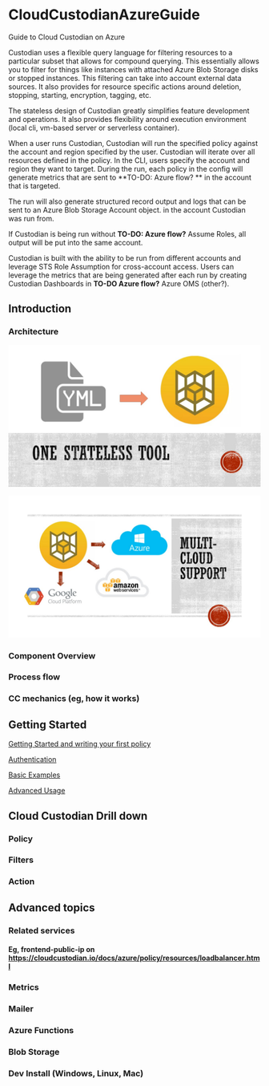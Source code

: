 # CloudCustodianAzureGuide
Guide to Cloud Custodian on Azure

Custodian uses a flexible query language for filtering resources to a particular subset that allows for compound querying. This essentially allows you to filter for things like instances with attached Azure Blob Storage disks or stopped instances. This filtering can take into account external data sources. It also provides for resource specific actions around deletion, stopping, starting, encryption, tagging, etc.

The stateless design of Custodian greatly simplifies feature development and operations. It also provides flexibility around execution environment (local cli, vm-based server or serverless container).

When a user runs Custodian, Custodian will run the specified policy against the account and region specified by the user. Custodian will iterate over all resources defined in the policy. In the CLI, users specify the account and region they want to target. During the run, each policy in the config will generate metrics that are sent to **TO-DO: Azure flow? ** in the account that is targeted. 

The run will also generate structured record output and logs that can be sent to an Azure Blob Storage Account object. in the account Custodian was run from. 

If Custodian is being run without **TO-DO: Azure flow?**  Assume Roles, all output will be put into the same account. 

Custodian is built with the ability to be run from different accounts and leverage STS Role Assumption for cross-account access. Users can leverage the metrics that are being generated after each run by creating Custodian Dashboards in **TO-DO Azure flow?** Azure OMS (other?).
## Introduction

### Architecture
!["Cloud Custodian uses simple Yaml to enforce policy"](./pictures/yml-picture.jpg "Cloud Custodian uses simple Yaml to enforce policy")

!["Cloud Custodian enables a consistent policy enforcement across clouds"](./pictures/cc-multi-cloud.jpg "Cloud Custodian enables a consistent policy enforcement across clouds")

### Component Overview

### Process flow

### CC mechanics (eg, how it works)

## Getting Started

[Getting Started and writing your first policy]( https://cloudcustodian.io/docs/azure/gettingstarted.html)

[Authentication](https://cloudcustodian.io/docs/azure/authentication.html)

[Basic Examples](https://cloudcustodian.io/docs/azure/examples/index.html)

[Advanced Usage](https://cloudcustodian.io/docs/azure/advanced/index.html)

## Cloud Custodian Drill down

### Policy

### Filters

### Action

## Advanced topics

### Related services 
#### Eg, frontend-public-ip on https://cloudcustodian.io/docs/azure/policy/resources/loadbalancer.html 

### Metrics

### Mailer

### Azure Functions

### Blob Storage

### Dev Install (Windows, Linux, Mac)